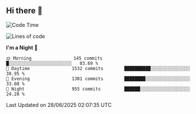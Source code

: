 ## Hi there 👋

<!--
**Wangmerlyn/Wangmerlyn** is a ✨ _special_ ✨ repository because its `README.md` (this file) appears on your GitHub profile.

Here are some ideas to get you started:

- 🔭 I’m currently working on ...
- 🌱 I’m currently learning ...
- 👯 I’m looking to collaborate on ...
- 🤔 I’m looking for help with ...
- 💬 Ask me about ...
- 📫 How to reach me: ...
- 😄 Pronouns: ...
- ⚡ Fun fact: ...
-->
<!--START_SECTION:waka-->
![Code Time](http://img.shields.io/badge/Code%20Time-386%20hrs%2054%20mins-blue)

![Lines of code](https://img.shields.io/badge/From%20Hello%20World%20I%27ve%20Written-19.6%20million%20lines%20of%20code-blue)

**I'm a Night 🦉** 

```text
🌞 Morning                145 commits         █░░░░░░░░░░░░░░░░░░░░░░░░   03.69 % 
🌆 Daytime                1532 commits        ██████████░░░░░░░░░░░░░░░   38.95 % 
🌃 Evening                1301 commits        ████████░░░░░░░░░░░░░░░░░   33.08 % 
🌙 Night                  955 commits         ██████░░░░░░░░░░░░░░░░░░░   24.28 % 
```



 Last Updated on 28/06/2025 02:07:35 UTC
<!--END_SECTION:waka-->
